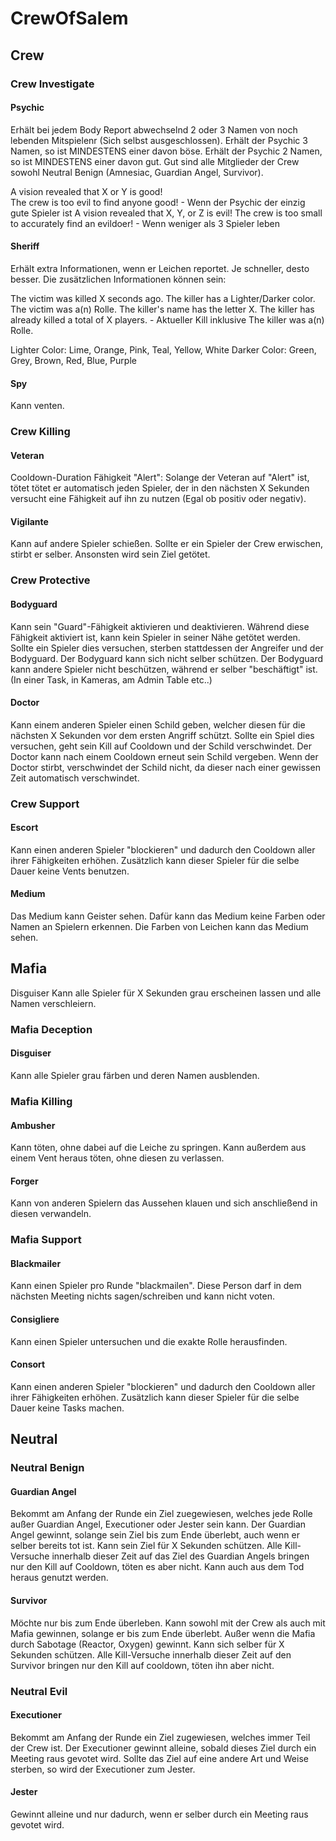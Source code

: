 # CrewOfSalem

## Crew

### Crew Investigate

#### Psychic
Erhält bei jedem Body Report abwechselnd 2 oder 3 Namen von noch lebenden Mitspielenr (Sich selbst ausgeschlossen).
Erhält der Psychic 3 Namen, so ist MINDESTENS einer davon böse.
Erhält der Psychic 2 Namen, so ist MINDESTENS einer davon gut.
Gut sind alle Mitglieder der Crew sowohl Neutral Benign (Amnesiac, Guardian Angel, Survivor).

A vision revealed that X or Y is good!		
The crew is too evil to find anyone good!		- Wenn der Psychic der einzig gute Spieler ist
A vision revealed that X, Y, or Z is evil!
The crew is too small to accurately find an evildoer!	- Wenn weniger als 3 Spieler leben

#### Sheriff
Erhält extra Informationen, wenn er Leichen reportet. Je schneller, desto besser.
Die zusätzlichen Informationen können sein:

The victim was killed X seconds ago.
The killer has a Lighter/Darker color.
The victim was a(n) Rolle.
The killer's name has the letter X.
The killer has already killed a total of X players.	 - Aktueller Kill inklusive
The killer was a(n) Rolle.

Lighter Color:	Lime, Orange, Pink, Teal, Yellow, White
Darker Color:	Green, Grey, Brown, Red, Blue, Purple

#### Spy
Kann venten.

### Crew Killing

#### Veteran
Cooldown-Duration Fähigkeit "Alert":
Solange der Veteran auf "Alert" ist, tötet tötet er automatisch jeden Spieler, der in den nächsten X Sekunden versucht eine Fähigkeit auf ihn zu nutzen (Egal ob positiv oder negativ).

#### Vigilante
Kann auf andere Spieler schießen. Sollte er ein Spieler der Crew erwischen, stirbt er selber. Ansonsten wird sein Ziel getötet.

### Crew Protective

#### Bodyguard
Kann sein "Guard"-Fähigkeit aktivieren und deaktivieren. Während diese Fähigkeit aktiviert ist, kann kein Spieler in seiner Nähe getötet werden. Sollte ein Spieler dies versuchen, sterben stattdessen der Angreifer und der Bodyguard.
Der Bodyguard kann sich nicht selber schützen.
Der Bodyguard kann andere Spieler nicht beschützen, während er selber "beschäftigt" ist. (In einer Task, in Kameras, am Admin Table etc..)

#### Doctor
Kann einem anderen Spieler einen Schild geben, welcher diesen für die nächsten X Sekunden vor dem ersten Angriff schützt. Sollte ein Spiel dies versuchen, geht sein Kill auf Cooldown und der Schild verschwindet.
Der Doctor kann nach einem Cooldown erneut sein Schild vergeben.
Wenn der Doctor stirbt, verschwindet der Schild nicht, da dieser nach einer gewissen Zeit automatisch verschwindet.

### Crew Support

#### Escort
Kann einen anderen Spieler "blockieren" und dadurch den Cooldown aller ihrer Fähigkeiten erhöhen. Zusätzlich kann dieser Spieler für die selbe Dauer keine Vents benutzen.

#### Medium
Das Medium kann Geister sehen. Dafür kann das Medium keine Farben oder Namen an Spielern erkennen.
Die Farben von Leichen kann das Medium sehen.

## Mafia
Disguiser
Kann alle Spieler für X Sekunden grau erscheinen lassen und alle Namen verschleiern.

### Mafia Deception

#### Disguiser
Kann alle Spieler grau färben und deren Namen ausblenden.

### Mafia Killing

#### Ambusher
Kann töten, ohne dabei auf die Leiche zu springen. Kann außerdem aus einem Vent heraus töten, ohne diesen zu verlassen.

#### Forger
Kann von anderen Spielern das Aussehen klauen und sich anschließend in diesen verwandeln.

### Mafia Support

#### Blackmailer
Kann einen Spieler pro Runde "blackmailen". Diese Person darf in dem nächsten Meeting nichts sagen/schreiben und kann nicht voten.

#### Consigliere
Kann einen Spieler untersuchen und die exakte Rolle herausfinden.

#### Consort
Kann einen anderen Spieler "blockieren" und dadurch den Cooldown aller ihrer Fähigkeiten erhöhen. Zusätzlich kann dieser Spieler für die selbe Dauer keine Tasks machen.

## Neutral

### Neutral Benign

#### Guardian Angel
Bekommt am Anfang der Runde ein Ziel zuegewiesen, welches jede Rolle außer Guardian Angel, Executioner oder Jester sein kann. Der Guardian Angel gewinnt, solange sein Ziel bis zum Ende überlebt, auch wenn er selber bereits tot ist.
Kann sein Ziel für X Sekunden schützen. Alle Kill-Versuche innerhalb dieser Zeit auf das Ziel des Guardian Angels bringen nur den Kill auf Cooldown, töten es aber nicht. Kann auch aus dem Tod heraus genutzt werden.

#### Survivor
Möchte nur bis zum Ende überleben. Kann sowohl mit der Crew als auch mit Mafia gewinnen, solange er bis zum Ende überlebt. Außer wenn die Mafia durch Sabotage (Reactor, Oxygen) gewinnt.
Kann sich selber für X Sekunden schützen. Alle Kill-Versuche innerhalb dieser Zeit auf den Survivor bringen nur den Kill auf cooldown, töten ihn aber nicht.

### Neutral Evil

#### Executioner
Bekommt am Anfang der Runde ein Ziel zugewiesen, welches immer Teil der Crew ist. Der Executioner gewinnt alleine, sobald dieses Ziel durch ein Meeting raus gevotet wird.
Sollte das Ziel auf eine andere Art und Weise sterben, so wird der Executioner zum Jester.

#### Jester
Gewinnt alleine und nur dadurch, wenn er selber durch ein Meeting raus gevotet wird. 